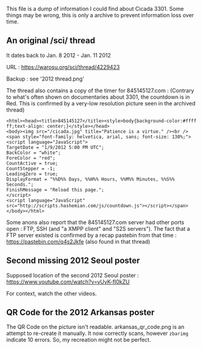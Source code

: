 This file is a dump of information I could find about Cicada 3301.
Some things may be wrong, this is only a archive to prevent information loss over time.

## An original /sci/ thread
It dates back to Jan. 8 2012 - Jan. 11 2012

URL : https://warosu.org/sci/thread/4229423

Backup : see '2012 thread.png'

The thread also contains a copy of the timer for 845145127.com :
(Contrary to what's often shown on documentaries about 3301, the countdown is in Red. This is confirmed by a very-low resolution picture seen in the archived thread)
```
<html><head><title>845145127</title><style>body{background-color:#ffff
ff;text-align: center;}</style></head>
<body><img src="/cicada.jpg" title="Patience is a virtue." /><br />
<span style="font-family: helvetica, arial, sans; font-size: 130%;">
<script language="JavaScript">
TargetDate = "1/9/2012 5:00 PM UTC";
BackColor = "white";
ForeColor = "red";
CountActive = true;
CountStepper = -1;
LeadingZero = true;
DisplayFormat = "%%D%% Days, %%H%% Hours, %%M%% Minutes, %%S%% Seconds.";
FinishMessage = "Reload this page.";
</script>
<script language="JavaScript" src="http://scripts.hashemian.com/js/countdown.js"></script></span>
</body></html>
```

Some anons also report that the 845145127.com server had other ports open : FTP, SSH (and "a XMPP client" and "S2S servers").
The fact that a FTP server existed is confirmed by a recap pastebin from that time : https://pastebin.com/q4s2Jkfe (also found in that thread)

## Second missing 2012 Seoul poster
Supposed location of the second 2012 Seoul poster : https://www.youtube.com/watch?v=yUvK-fI0kZU

For context, watch the other videos.

## QR Code for the 2012 Arkansas poster
The QR Code on the picture isn't readable. arkansas_qr_code.png is an attempt to re-create it manually. It now correctly scans, however `zbarimg` indicate 10 errors. So, my recreation might not be perfect.
